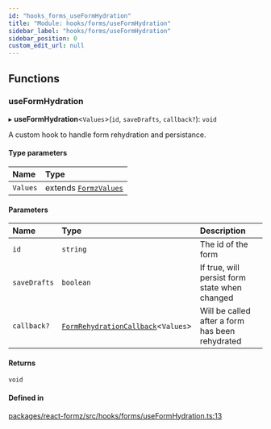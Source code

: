 ```yaml
---
id: "hooks_forms_useFormHydration"
title: "Module: hooks/forms/useFormHydration"
sidebar_label: "hooks/forms/useFormHydration"
sidebar_position: 0
custom_edit_url: null
---
```


## Functions

### useFormHydration

▸ **useFormHydration**<`Values`\>(`id`, `saveDrafts`, `callback?`): `void`

A custom hook to handle form rehydration and persistance.

#### Type parameters

| Name | Type |
| :------ | :------ |
| `Values` | extends [`FormzValues`](types_form.md#formzvalues) |

#### Parameters

| Name | Type | Description |
| :------ | :------ | :------ |
| `id` | `string` | The id of the form |
| `saveDrafts` | `boolean` | If true, will persist form state when changed |
| `callback?` | [`FormRehydrationCallback`](types_form.md#formrehydrationcallback)<`Values`\> | Will be called after a form has been rehydrated |

#### Returns

`void`

#### Defined in

[packages/react-formz/src/hooks/forms/useFormHydration.ts:13](https://github.com/ZerryStack/react-formz/blob/1ba1704/packages/react-formz/src/hooks/forms/useFormHydration.ts#L13)
